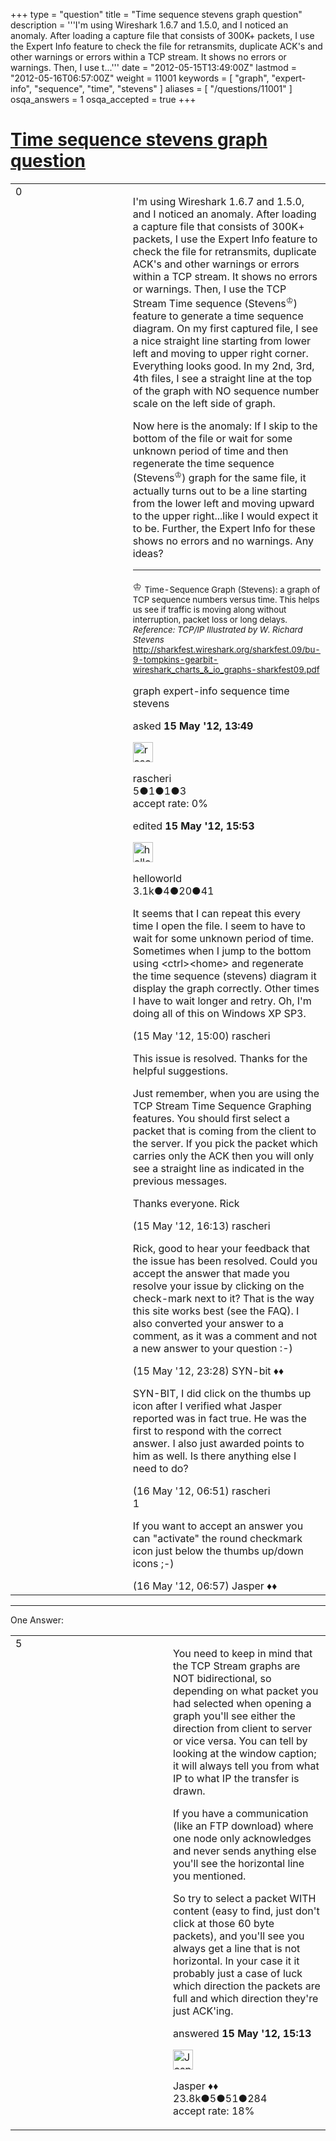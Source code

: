 +++
type = "question"
title = "Time sequence stevens graph question"
description = '''I&#x27;m using Wireshark 1.6.7 and 1.5.0, and I noticed an anomaly. After loading a capture file that consists of 300K+ packets, I use the Expert Info feature to check the file for retransmits, duplicate ACK&#x27;s and other warnings or errors within a TCP stream. It shows no errors or warnings. Then, I use t...'''
date = "2012-05-15T13:49:00Z"
lastmod = "2012-05-16T06:57:00Z"
weight = 11001
keywords = [ "graph", "expert-info", "sequence", "time", "stevens" ]
aliases = [ "/questions/11001" ]
osqa_answers = 1
osqa_accepted = true
+++

<div class="headNormal">

# [Time sequence stevens graph question](/questions/11001/time-sequence-stevens-graph-question)

</div>

<div id="main-body">

<div id="askform">

<table id="question-table" style="width:100%;"><colgroup><col style="width: 50%" /><col style="width: 50%" /></colgroup><tbody><tr class="odd"><td style="width: 30px; vertical-align: top"><div class="vote-buttons"><span id="post-11001-upvote" class="ajax-command post-vote up" rel="nofollow" title="I like this post (click again to cancel)"> </span><div id="post-11001-score" class="post-score" title="current number of votes">0</div><span id="post-11001-downvote" class="ajax-command post-vote down" rel="nofollow" title="I dont like this post (click again to cancel)"> </span> <span id="favorite-mark" class="ajax-command favorite-mark" rel="nofollow" title="mark/unmark this question as favorite (click again to cancel)"> </span><div id="favorite-count" class="favorite-count"></div></div></td><td><div id="item-right"><div class="question-body"><p>I'm using Wireshark 1.6.7 and 1.5.0, and I noticed an anomaly. After loading a capture file that consists of 300K+ packets, I use the Expert Info feature to check the file for retransmits, duplicate ACK's and other warnings or errors within a TCP stream. It shows no errors or warnings. Then, I use the TCP Stream Time sequence (Stevens<sup>♔</sup>) feature to generate a time sequence diagram. On my first captured file, I see a nice straight line starting from lower left and moving to upper right corner. Everything looks good. In my 2nd, 3rd, 4th files, I see a straight line at the top of the graph with NO sequence number scale on the left side of graph.</p><p>Now here is the anomaly: If I skip to the bottom of the file or wait for some unknown period of time and then regenerate the time sequence (Stevens<sup>♔</sup>) graph for the same file, it actually turns out to be a line starting from the lower left and moving upward to the upper right...like I would expect it to be. Further, the Expert Info for these shows no errors and no warnings. Any ideas?</p><hr /><p>♔ <sub>Time-Sequence Graph (Stevens): a graph of TCP sequence numbers versus time. This helps us see if traffic is moving along without interruption, packet loss or long delays. <em>Reference: TCP/IP Illustrated by W. Richard Stevens</em><br />
<a href="http://sharkfest.wireshark.org/sharkfest.09/bu-9-tompkins-gearbit-wireshark_charts_&amp;_io_graphs-sharkfest09.pdf">http://sharkfest.wireshark.org/sharkfest.09/bu-9-tompkins-gearbit-wireshark_charts_&amp;_io_graphs-sharkfest09.pdf</a></sub></p></div><div id="question-tags" class="tags-container tags"><span class="post-tag tag-link-graph" rel="tag" title="see questions tagged &#39;graph&#39;">graph</span> <span class="post-tag tag-link-expert-info" rel="tag" title="see questions tagged &#39;expert-info&#39;">expert-info</span> <span class="post-tag tag-link-sequence" rel="tag" title="see questions tagged &#39;sequence&#39;">sequence</span> <span class="post-tag tag-link-time" rel="tag" title="see questions tagged &#39;time&#39;">time</span> <span class="post-tag tag-link-stevens" rel="tag" title="see questions tagged &#39;stevens&#39;">stevens</span></div><div id="question-controls" class="post-controls"></div><div class="post-update-info-container"><div class="post-update-info post-update-info-user"><p>asked <strong>15 May '12, 13:49</strong></p><img src="https://secure.gravatar.com/avatar/60889bf3601ab32f6b8477e8e68fa1f3?s=32&amp;d=identicon&amp;r=g" class="gravatar" width="32" height="32" alt="rascheri&#39;s gravatar image" /><p><span>rascheri</span><br />
<span class="score" title="5 reputation points">5</span><span title="1 badges"><span class="badge1">●</span><span class="badgecount">1</span></span><span title="1 badges"><span class="silver">●</span><span class="badgecount">1</span></span><span title="3 badges"><span class="bronze">●</span><span class="badgecount">3</span></span><br />
<span class="accept_rate" title="Rate of the user&#39;s accepted answers">accept rate:</span> <span title="rascheri has no accepted answers">0%</span> </br></p></div><div class="post-update-info post-update-info-edited"><p><span> edited <strong>15 May '12, 15:53</strong> </span></p><img src="https://secure.gravatar.com/avatar/362ba1008ad9a075d1556d33e97dfed6?s=32&amp;d=identicon&amp;r=g" class="gravatar" width="32" height="32" alt="helloworld&#39;s gravatar image" /><p><span>helloworld</span><br />
<span class="score" title="3149 reputation points"><span>3.1k</span></span><span title="4 badges"><span class="badge1">●</span><span class="badgecount">4</span></span><span title="20 badges"><span class="silver">●</span><span class="badgecount">20</span></span><span title="41 badges"><span class="bronze">●</span><span class="badgecount">41</span></span></p></div></div><div id="comments-container-11001" class="comments-container"><span id="11003"></span><div id="comment-11003" class="comment"><div id="post-11003-score" class="comment-score"></div><div class="comment-text"><p>It seems that I can repeat this every time I open the file. I seem to have to wait for some unknown period of time. Sometimes when I jump to the bottom using &lt;ctrl&gt;&lt;home&gt; and regenerate the time sequence (stevens) diagram it display the graph correctly. Other times I have to wait longer and retry. Oh, I'm doing all of this on Windows XP SP3.</p></div><div id="comment-11003-info" class="comment-info"><span class="comment-age">(15 May '12, 15:00)</span> <span class="comment-user userinfo">rascheri</span></div></div><span id="11008"></span><div id="comment-11008" class="comment"><div id="post-11008-score" class="comment-score"></div><div class="comment-text"><p>This issue is resolved. Thanks for the helpful suggestions.</p><p>Just remember, when you are using the TCP Stream Time Sequence Graphing features. You should first select a packet that is coming from the client to the server. If you pick the packet which carries only the ACK then you will only see a straight line as indicated in the previous messages.</p><p>Thanks everyone. Rick</p></div><div id="comment-11008-info" class="comment-info"><span class="comment-age">(15 May '12, 16:13)</span> <span class="comment-user userinfo">rascheri</span></div></div><span id="11020"></span><div id="comment-11020" class="comment"><div id="post-11020-score" class="comment-score"></div><div class="comment-text"><p>Rick, good to hear your feedback that the issue has been resolved. Could you accept the answer that made you resolve your issue by clicking on the check-mark next to it? That is the way this site works best (see the FAQ). I also converted your answer to a comment, as it was a comment and not a new answer to your question :-)</p></div><div id="comment-11020-info" class="comment-info"><span class="comment-age">(15 May '12, 23:28)</span> <span class="comment-user userinfo">SYN-bit ♦♦</span></div></div><span id="11047"></span><div id="comment-11047" class="comment"><div id="post-11047-score" class="comment-score"></div><div class="comment-text"><p>SYN-BIT, I did click on the thumbs up icon after I verified what Jasper reported was in fact true. He was the first to respond with the correct answer. I also just awarded points to him as well. Is there anything else I need to do?</p></div><div id="comment-11047-info" class="comment-info"><span class="comment-age">(16 May '12, 06:51)</span> <span class="comment-user userinfo">rascheri</span></div></div><span id="11048"></span><div id="comment-11048" class="comment"><div id="post-11048-score" class="comment-score">1</div><div class="comment-text"><p>If you want to accept an answer you can "activate" the round checkmark icon just below the thumbs up/down icons ;-)</p></div><div id="comment-11048-info" class="comment-info"><span class="comment-age">(16 May '12, 06:57)</span> <span class="comment-user userinfo">Jasper ♦♦</span></div></div></div><div id="comment-tools-11001" class="comment-tools"></div><div class="clear"></div><div id="comment-11001-form-container" class="comment-form-container"></div><div class="clear"></div></div></td></tr></tbody></table>

------------------------------------------------------------------------

<div class="tabBar">

<span id="sort-top"></span>

<div class="headQuestions">

One Answer:

</div>

</div>

<span id="11004"></span>

<div id="answer-container-11004" class="answer accepted-answer">

<table style="width:100%;"><colgroup><col style="width: 50%" /><col style="width: 50%" /></colgroup><tbody><tr class="odd"><td style="width: 30px; vertical-align: top"><div class="vote-buttons"><span id="post-11004-upvote" class="ajax-command post-vote up" rel="nofollow" title="I like this post (click again to cancel)"> </span><div id="post-11004-score" class="post-score" title="current number of votes">5</div><span id="post-11004-downvote" class="ajax-command post-vote down" rel="nofollow" title="I dont like this post (click again to cancel)"> </span> <span class="accept-answer on" rel="nofollow" title="rascheri has selected this answer as the correct answer"> </span></div></td><td><div class="item-right"><div class="answer-body"><p>You need to keep in mind that the TCP Stream graphs are NOT bidirectional, so depending on what packet you had selected when opening a graph you'll see either the direction from client to server or vice versa. You can tell by looking at the window caption; it will always tell you from what IP to what IP the transfer is drawn.</p><p>If you have a communication (like an FTP download) where one node only acknowledges and never sends anything else you'll see the horizontal line you mentioned.</p><p>So try to select a packet WITH content (easy to find, just don't click at those 60 byte packets), and you'll see you always get a line that is not horizontal. In your case it it probably just a case of luck which direction the packets are full and which direction they're just ACK'ing.</p></div><div class="answer-controls post-controls"></div><div class="post-update-info-container"><div class="post-update-info post-update-info-user"><p>answered <strong>15 May '12, 15:13</strong></p><img src="https://secure.gravatar.com/avatar/c578ba2967741f25aebd6afef702f432?s=32&amp;d=identicon&amp;r=g" class="gravatar" width="32" height="32" alt="Jasper&#39;s gravatar image" /><p><span>Jasper ♦♦</span><br />
<span class="score" title="23806 reputation points"><span>23.8k</span></span><span title="5 badges"><span class="badge1">●</span><span class="badgecount">5</span></span><span title="51 badges"><span class="silver">●</span><span class="badgecount">51</span></span><span title="284 badges"><span class="bronze">●</span><span class="badgecount">284</span></span><br />
<span class="accept_rate" title="Rate of the user&#39;s accepted answers">accept rate:</span> <span title="Jasper has 263 accepted answers">18%</span></p></div></div><div id="comments-container-11004" class="comments-container"></div><div id="comment-tools-11004" class="comment-tools"></div><div class="clear"></div><div id="comment-11004-form-container" class="comment-form-container"></div><div class="clear"></div></div></td></tr></tbody></table>

</div>

<div class="paginator-container-left">

</div>

</hr>

</div>

</div>

